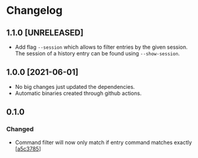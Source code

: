 # Changelog

## 1.1.0 [UNRELEASED]
* Add flag `--session` which allows to filter entries by the given session. The
session of a history entry can be found using `--show-session`.

## 1.0.0 [2021-06-01]
* No big changes just updated the dependencies.
* Automatic binaries created through github actions.

## 0.1.0

### Changed

* Command filter will now only match if entry command matches exactly
[[a5c3785](https://github.com/AlexanderThaller/histdb-rs/commit/b4a89c2f109b68b901e4610ebe2f39834ffe8d6f)]
